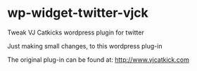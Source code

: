 wp-widget-twitter-vjck
======================

Tweak VJ Catkicks wordpress plugin for twitter

Just making small changes, to this wordpress plug-in

The original plug-in can be found at:
http://www.vjcatkick.com

